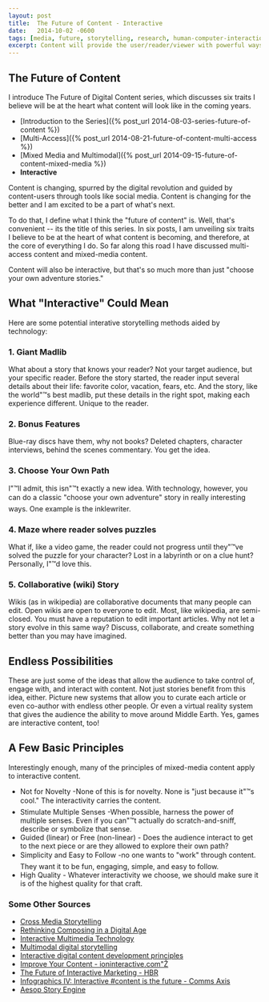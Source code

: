 ```yaml
---
layout: post
title:  The Future of Content - Interactive
date:   2014-10-02 -0600
tags: [media, future, storytelling, research, human-computer-interaction, interactive]
excerpt: Content will provide the user/reader/viewer with powerful ways to shape the narrative, experience, and the world itself, creating entirely unique experiences.
---
```


## The Future of Content
I introduce The Future of Digital Content series, which discusses six traits I believe will be at the heart what content will look like in the coming years.
- [Introduction to the Series]({% post_url 2014-08-03-series-future-of-content %})
- [Multi-Access]({% post_url 2014-08-21-future-of-content-multi-access %})
- [Mixed Media and Multimodal]({% post_url 2014-09-15-future-of-content-mixed-media %})
- **Interactive**

Content is changing, spurred by the digital revolution and guided by content-users through tools like social media. Content is changing for the better and I am excited to be a part of what's next.

To do that, I define what I think the "future of content" is. Well, that's convenient -- its the title of this series. In six posts, I am unveiling six traits I believe to be at the heart of what content is becoming, and therefore, at the core of everything I do. So far along this road I have discussed multi-access content and mixed-media content.

Content will also be interactive, but that's so much more than just "choose your own adventure stories."

## What "Interactive" Could Mean
Here are some potential interative storytelling methods aided by technology:

### 1. Giant Madlib
What about a story that knows your reader? Not your target audience, but your specific reader. Before the story started, the reader input several details about their life: favorite color, vacation, fears, etc. And the story, like the world"™s best madlib, put these details in the right spot, making each experience different. Unique to the reader.

### 2. Bonus Features
Blue-ray discs have them, why not books? Deleted chapters, character interviews, behind the scenes commentary. You get the idea.

### 3. Choose Your Own Path
I"™ll admit, this isn"™t exactly a new idea. With technology, however, you can do a classic "choose your own adventure" story in really interesting ways. One example is the inklewriter.

### 4. Maze where reader solves puzzles
What if, like a video game, the reader could not progress until they"™ve solved the puzzle for your character? Lost in a labyrinth or on a clue hunt? Personally, I"™d love this.

### 5. Collaborative (wiki) Story
Wikis (as in wikipedia) are collaborative documents that many people can edit. Open wikis are open to everyone to edit. Most, like wikipedia, are semi-closed. You must have a reputation to edit important articles. Why not let a story evolve in this same way? Discuss, collaborate, and create something better than you may have imagined.

## Endless Possibilities
These are just some of the ideas that allow the audience to take control of, engage with, and interact with content. Not just stories benefit from this idea, either. Picture new systems that allow you to curate each article or even co-author with endless other people. Or even a virtual reality system that gives the audience the ability to move around Middle Earth. Yes, games are interactive content, too!

## A Few Basic Principles
Interestingly enough, many of the principles of mixed-media content apply to interactive content.

- Not for Novelty -None of this is for novelty. None is "just because it"™s cool." The interactivity carries the content.
- Stimulate Multiple Senses -When possible, harness the power of multiple senses. Even if you can"™t actually do scratch-and-sniff, describe or symbolize that sense.
- Guided (linear) or Free (non-linear) - Does the audience interact to get to the next piece or are they allowed to explore their own path?
- Simplicity and Easy to Follow -no one wants to "work" through content. They want it to be fun, engaging, simple, and easy to follow.
- High Quality - Whatever interactivity we choose, we should make sure it is of the highest quality for that craft.

### Some Other Sources
-   [Cross Media Storytelling](http://www.slideshare.net/dmurch/cross-media-storytelling)
-   [Rethinking Composing in a Digital Age](http://wcx.sagepub.com/content/27/4/442.abstract)
-   [Interactive Multimedia Technology](http://interactivemultimediatechnology.blogspot.com/2008/08/digital-storytelling-multimodal-writing.html)
-   [Multimodal digital storytelling](https://benjamins.com/#catalog/journals/rcl.11.2.10alo/details)
-   [Interactive digital content development principles](https://benjamins.com/#catalog/journals/rcl.11.2.10alo/details)
-   [Improve Your Content - ioninteractive.com"Ž](http://ionineractive.com)
-   [The Future of Interactive Marketing - HBR](https://www.google.com/url?sa=t&rct=j&q=&esrc=s&source=web&cd=4&cad=rja&uact=8&ved=0CD4QFjAD&url=https%3A%2F%2Fhbr.org%2F1996%2F11%2Fthe-future-of-interactive-marketing&ei=ZrStVN2eNsf7sASPy4LoBA&usg=AFQjCNGYbeVOE1zdh45K_t1pG6EXJZ_SeQ&sig2=Jdx1vi-EgT4pX2yYoBhKLw)
-   [Infographics IV: Interactive #content is the future - Comms Axis](http://www.commsaxis.com/infographics-iv-interactive-content-future/)
-   [Aesop Story Engine](http://aesopstoryengine.com/)

